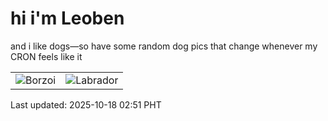# hi i'm Leoben

and i like dogs—so have some random dog pics that change whenever my CRON feels like it

|  |  |
|--------|----------|
| ![Borzoi](https://random-dog-vercel.vercel.app/api/random-borzoi?v=1760727063) | ![Labrador](https://random-dog-vercel.vercel.app/api/random-labrador?v=1760727063) |

Last updated: 2025-10-18 02:51 PHT

